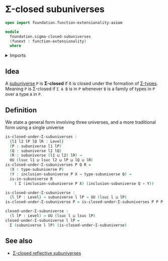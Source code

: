 # Σ-closed subuniverses

```agda
open import foundation.function-extensionality-axiom

module
  foundation.sigma-closed-subuniverses
  (funext : function-extensionality)
  where
```

<details><summary>Imports</summary>

```agda
open import foundation.dependent-pair-types
open import foundation.subuniverses funext
open import foundation.universe-levels

open import foundation-core.function-types
```

</details>

## Idea

A [subuniverse](foundation.subuniverses.md) `P` is **Σ-closed** if it is closed
under the formation of [Σ-types](foundation.dependent-pair-types.md). Meaning
`P` is Σ-closed if `Σ A B` is in `P` whenever `B` is a family of types in `P`
over a type `A` in `P`.

## Definition

We state a general form involving three universes, and a more traditional form
using a single universe

```agda
is-closed-under-Σ-subuniverses :
  {l1 l2 lP lQ lR : Level}
  (P : subuniverse l1 lP)
  (Q : subuniverse l2 lQ)
  (R : subuniverse (l1 ⊔ l2) lR) →
  UU (lsuc l1 ⊔ lsuc l2 ⊔ lP ⊔ lQ ⊔ lR)
is-closed-under-Σ-subuniverses P Q R =
  (X : type-subuniverse P)
  (Y : inclusion-subuniverse P X → type-subuniverse Q) →
  is-in-subuniverse R
    ( Σ (inclusion-subuniverse P X) (inclusion-subuniverse Q ∘ Y))

is-closed-under-Σ-subuniverse :
  {l lP : Level} → subuniverse l lP → UU (lsuc l ⊔ lP)
is-closed-under-Σ-subuniverse P = is-closed-under-Σ-subuniverses P P P

closed-under-Σ-subuniverse :
  (l lP : Level) → UU (lsuc l ⊔ lsuc lP)
closed-under-Σ-subuniverse l lP =
  Σ (subuniverse l lP) (is-closed-under-Σ-subuniverse)
```

## See also

- [Σ-closed reflective subuniverses](orthogonal-factorization-systems.sigma-closed-reflective-subuniverses.md)
